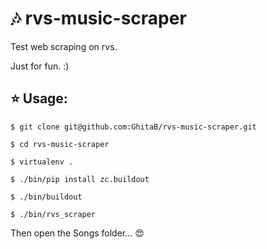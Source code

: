 # :notes: rvs-music-scraper
Test web scraping on rvs.

Just for fun. :)

## :star: Usage:

```
$ git clone git@github.com:GhitaB/rvs-music-scraper.git

$ cd rvs-music-scraper

$ virtualenv .

$ ./bin/pip install zc.buildout

$ ./bin/buildout

$ ./bin/rvs_scraper
```

Then open the Songs folder... :heart_eyes:
